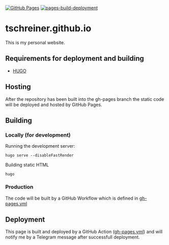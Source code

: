 [![GitHub Pages](https://github.com/tschreiner/tschreiner.github.io/actions/workflows/gh-pages.yml/badge.svg)](https://github.com/tschreiner/tschreiner.github.io/actions/workflows/gh-pages.yml)
[![pages-build-deployment](https://github.com/tschreiner/tschreiner.github.io/actions/workflows/pages/pages-build-deployment/badge.svg)](https://github.com/tschreiner/tschreiner.github.io/actions/workflows/pages/pages-build-deployment)

# tschreiner.github.io

This is my personal website.

## Requirements for deployment and building

* [HUGO](https://gohugo.io/)

## Hosting

After the repository has been built into the gh-pages branch the static code will be deployed and hosted by GitHub Pages.
## Building

### Locally (for development)

Running the development server:

    hugo serve --disableFastRender

Building static HTML

    hugo

### Production

The code will be built by a GitHub Workflow which is defined in [gh-pages.yml](.github/workflows/gh-pages.yml)

## Deployment

This page is built and deployed by a GitHub Action ([gh-pages.yml](.github/workflows/gh-pages.yml)) and will notify me by a Telegram message after successfull deployment.
